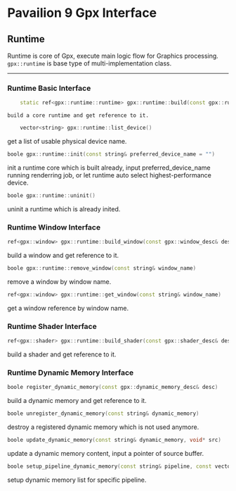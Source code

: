 Pavailion 9 Gpx Interface
=========

## Runtime
Runtime is core of Gpx, execute main logic flow for Graphics processing.<br>
`gpx::runtime` is base type of multi-implementation class.

---------

### Runtime Basic Interface

```cpp
    static ref<gpx::runtime::runtime> gpx::runtime::build(const gpx::runtime_desc& desc)
```
    build a core runtime and get reference to it.

```cpp
    vector<string> gpx::runtime::list_device()
```
get a list of usable physical device name.

```cpp
boole gpx::runtime::init(const string& preferred_device_name = "")
```
init a runtime core which is built already,
input preferred_device_name running renderring job,
or let runtime auto select highest-performance device.

```cpp
boole gpx::runtime::uninit()
```
uninit a runtime which is already inited.

### Runtime Window Interface

```cpp
ref<gpx::window> gpx::runtime::build_window(const gpx::window_desc& desc)
```
build a window and get reference to it.

```cpp
boole gpx::runtime::remove_window(const string& window_name)
```
remove a window by window name.

```cpp
ref<gpx::window> gpx::runtime::get_window(const string& window_name)
```
get a window reference by window name.

### Runtime Shader Interface

```cpp
ref<gpx::shader> gpx::runtime::build_shader(const gpx::shader_desc& desc)
```
build a shader and get reference to it.

### Runtime Dynamic Memory Interface

```cpp
boole register_dynamic_memory(const gpx::dynamic_memory_desc& desc)
```
build a dynamic memory and get reference to it.

```cpp
boole unregister_dynamic_memory(const string& dynamic_memory)
```
destroy a registered dynamic memory which is not used anymore.

```cpp
boole update_dynamic_memory(const string& dynamic_memory, void* src)
```
update a dynamic memory content, input a pointer of source buffer.

```cpp
boole setup_pipeline_dynamic_memory(const string& pipeline, const vector<string>& dm_vec)
```
setup dynamic memory list for specific pipeline.


